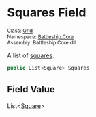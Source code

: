 # Squares Field

<sub>Class: [Grid](../Grid.md)  
Namespace: [Battleship.Core](../../Battleship.Core.md)  
Assembly: Battleship.Core.dll</sub>

A list of [squares](../../Square/Square.md).

```cs
public List<Square> Squares
```

## Field Value

List<[Square](../../Square/Square.md)>
